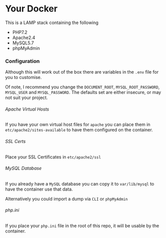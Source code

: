 # Your Docker

This is a LAMP stack containing the following
 -  PHP7.2
 -  Apache2.4
 -  MySQL5.7
 -  phpMyAdmin
 
### Configuration
Although this will work out of the box there are variables in the `.env` file for you to customise.

Of note, I recommend you change the `DOCUMENT_ROOT`, `MYSQL_ROOT_PASSWORD`, `MYSQL_USER` and `MYSQL_PASSWORD`. The defaults set are either insecure, or may not suit your project.

###### Apache Virtual Hosts
If you have your own virtual host files for `apache` you can place them in `etc/apache2/sites-available` to have them configured on the container.

###### SSL Certs
Place your SSL Certificates in `etc/apache2/ssl`

###### MySQL Database
If you already have a `MySQL` database you can copy it to `var/lib/mysql` to have the container use that data.

Alternatively you could import a dump via `CLI` or `phpMyAdmin`

###### php.ini
If you place your `php.ini` file in the root of this repo, it will be usable by the container.